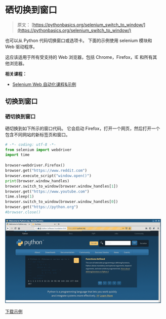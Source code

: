 # 硒切换到窗口

> 原文： [https://pythonbasics.org/selenium_switch_to_window/](https://pythonbasics.org/selenium_switch_to_window/)

也可以从 Python 代码切换窗口或选项卡。 下面的示例使用 selenium 模块和 Web 驱动程序。

这应该适用于所有受支持的 Web 浏览器，包括 Chrome，Firefox，IE 和所有其他浏览器。

**相关课程：**

*   [Selenium Web 自动化课程&示例](https://gum.co/GjuJxo)

## 切换到窗口

### 硒切换到窗口

硒切换到如下所示的窗口代码。 它会启动 Firefox，打开一个网页，然后打开一个包含不同网站的新标签页和窗口。

```py
# -*- coding: utf-8 -*-
from selenium import webdriver
import time

browser=webdriver.Firefox()
browser.get("https://www.reddit.com")
browser.execute_script("window.open()")
print(browser.window_handles)
browser.switch_to_window(browser.window_handles[1])
browser.get("https://www.youtube.com")
time.sleep(1)
browser.switch_to_window(browser.window_handles[0])
browser.get("https://python.org")
#browser.close()

```

![selenium switch to window](img/8ea20cca971f6e3ac9aa58f3758e579b.jpg)

[下载示例](https://gum.co/GjuJxo)